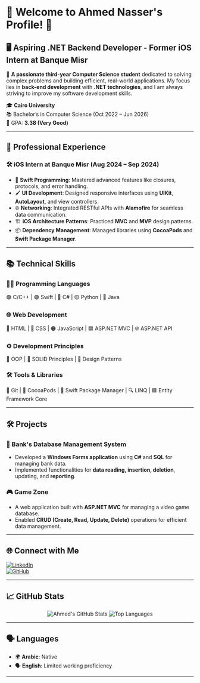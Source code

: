 
# 🌟 Welcome to Ahmed Nasser's Profile! 👋  

## 🖥️ Aspiring .NET Backend Developer - Former iOS Intern at Banque Misr

💼 **A passionate third-year Computer Science student** dedicated to solving complex problems and building efficient, real-world applications. My focus lies in **back-end development** with **.NET technologies**, and I am always striving to improve my software development skills.  

🎓 **Cairo University**  
📚 Bachelor’s in Computer Science (Oct 2022 – Jun 2026)  
🎯 GPA: **3.38 (Very Good)**  

---

## 💼 **Professional Experience**  

### 🛠 **iOS Intern at Banque Misr** (Aug 2024 – Sep 2024)  
- 🚀 **Swift Programming**: Mastered advanced features like closures, protocols, and error handling.  
- 🖌 **UI Development**: Designed responsive interfaces using **UIKit**, **AutoLayout**, and view controllers.  
- 🌐 **Networking**: Integrated RESTful APIs with **Alamofire** for seamless data communication.  
- 🏗️ **iOS Architecture Patterns**: Practiced **MVC** and **MVP** design patterns.  
- 📦 **Dependency Management**: Managed libraries using **CocoaPods** and **Swift Package Manager**.  

---

## 📚 **Technical Skills**  

### **👨‍💻 Programming Languages**  
🟢 C/C++ | 🟣 Swift | 🔵 C# | 🟡 Python | 🔴 Java

### **🌐 Web Development**  
🌟 HTML | 🎨 CSS | 🟠 JavaScript | 🟦 ASP.NET MVC | 🌐 ASP.NET API

### **⚙️ Development Principles**  
📐 OOP | 🎯 SOLID Principles | 🧩 Design Patterns  

### **🛠️ Tools & Libraries**  
📂 Git | 🍫 CocoaPods | 🚀 Swift Package Manager | 🔍 LINQ | 🟩 Entity Framework Core

---

## 🛠️ **Projects**  

### **💼 Bank's Database Management System**  
- Developed a **Windows Forms application** using **C#** and **SQL** for managing bank data.  
- Implemented functionalities for **data reading, insertion, deletion**, updating, and **reporting**.  

### **🎮 Game Zone**  
- A web application built with **ASP.NET MVC** for managing a video game database.  
- Enabled **CRUD (Create, Read, Update, Delete)** operations for efficient data management.  

---

## 🌐 **Connect with Me**  

[![LinkedIn](https://img.shields.io/badge/LinkedIn-Ahmed%20Nasser-blue?style=for-the-badge&logo=linkedin&logoColor=white)](https://linkedin.com/in/ahmed-nasser-91aab6279)  
[![GitHub](https://img.shields.io/badge/GitHub-Ahmed%20Nasser-black?style=for-the-badge&logo=github&logoColor=white)](https://github.com/AhmedNasser23)  

---

## 📈 **GitHub Stats**  

<p align="center">  
  <img src="https://github-readme-stats.vercel.app/api?username=AhmedNasser23&show_icons=true&theme=radical" alt="Ahmed's GitHub Stats" />  
  <img src="https://github-readme-stats.vercel.app/api/top-langs/?username=AhmedNasser23&layout=compact&theme=radical" alt="Top Languages" />  
</p>  

---

## 🗣️ **Languages**  

- 🌍 **Arabic**: Native  
- 🗣️ **English**: Limited working proficiency  

---

